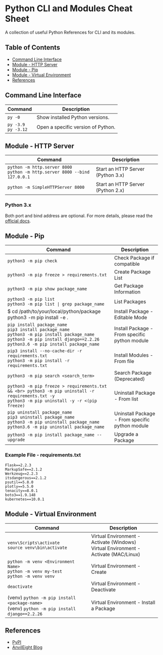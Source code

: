 # Python CLI and Modules Cheat Sheet

A collection of useful Python References for CLI and its modules.

## Table of Contents

- [Command Line Interface](#command-line-interface)
- [Module - HTTP Server](#module---http-server)
- [Module - Pip](#module---pip)
- [Module - Virtual Environment](#module---virtual-environment)
- [References](#references)

## Command Line Interface

| Command | Description |
|-|-|
| `py -0` | Show installed Python versions. |
| `py -3.9` <br> `py -3.12` | Open a specific version of Python. |

## Module - HTTP Server

| Command | Description |
|-|-|
| `python -m http.server 8000` <br> `python -m http.server 8000 --bind 127.0.0.1 ` | Start an HTTP Server (Python 3.x) |
| `python -m SimpleHTTPServer 8000`  | Start an HTTP Server (Python 2.x) |

### Python 3.x
Both port and bind address are optional. For more details, please read the [official docs](https://docs.python.org/3/library/http.server.html).

## Module - Pip

| Command | Description |
|-|-|
| `python3 -m pip check` | Check Package if compatible |
| `python3 -m pip freeze > requirements.txt` | Create Package List |
| `python3 -m pip show package_name` | Get Package Information |
| `python3 -m pip list` <br> `python3 -m pip list \| grep package_name` | List Packages |
| $ cd /path/to/your/local/python/package <br> python3 -m pip install -e . | Install Package - Editable Mode |
| `pip install package_name` <br>  `pip3 install package_name` <br> `python3 -m pip install package_name` <br> `python3 -m pip install django==2.2.26` <br> `python3.6 -m pip install package_name` | Install Package - From specific python module |
| `pip3 install --no-cache-dir -r requirements.txt` <br> `python3 -m pip install -r requirements.txt` | Install Modules - From file |
| `python3 -m pip search <search_term>` | Search Package (Deprecated) |
| `python3 -m pip freeze > requirements.txt && <br> python3 -m pip uninstall -r requirements.txt -y` <br> `python3 -m pip uninstall -y -r <(pip freeze)` | Uninstall Package - From list |
| `pip uninstall package_name` <br> `pip3 uninstall package_name` <br> `python3 -m pip uninstall package_name` <br> `python3.6 -m pip uninstall package_name` | Uninstall Package - From specific python module |
| `python3 -m pip install package_name --upgrade` | Upgrade a Package |

### Example File - requirements.txt

```
Flask==2.2.3
MarkupSafe==2.1.2
Werkzeug==2.2.3
itsdangerous==2.1.2
psutil==5.8.0
plotly==5.5.0
tenacity==8.0.1
boto3==1.9.148
kubernetes==10.0.1
```

## Module - Virtual Environment

| Command | Description |
|-|-|
| `venv\Scripts\activate` <br> `source venv\bin\activate` | Virtual Environment - Activate (Windows) <br> Virtual Environment - Activate (MAC/Linux) |
| `python -m venv <Environment Name>` <br> `python -m venv my-test` <br> `python -m venv venv` | Virtual Environment - Create |
| `deactivate` | Virtual Environment - Deactivate |
| (venv) `python -m pip install <package-name>` <br> (venv) `python -m pip install django==2.2.26` | Virtual Environment - Install a Package |

## References

- [PyPI](https://pypi.org/)
- [AnvilEight Blog](https://anvileight.com/blog/posts/simple-python-http-server/#google_vignette)
